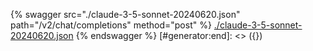[#generator:start]: <> ({ "template": "openapi" })
{% swagger src="./claude-3-5-sonnet-20240620.json" path="/v2/chat/completions" method="post" %}
[./claude-3-5-sonnet-20240620.json](./claude-3-5-sonnet-20240620.json)
{% endswagger %}
[#generator:end]: <> ({})